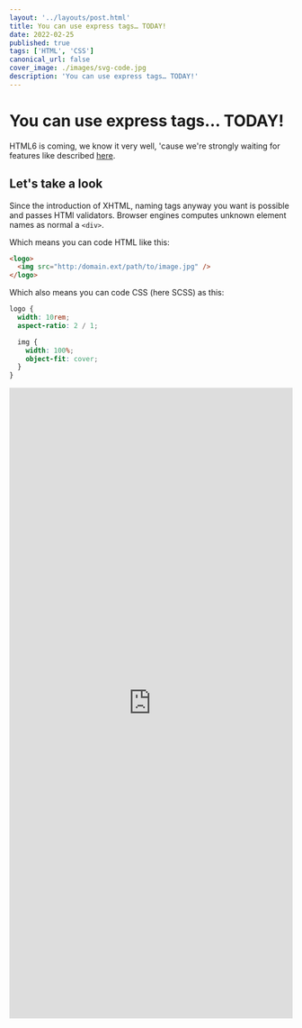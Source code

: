 ```yaml
---
layout: '../layouts/post.html'
title: You can use express tags… TODAY!
date: 2022-02-25
published: true
tags: ['HTML', 'CSS']
canonical_url: false
cover_image: ./images/svg-code.jpg
description: 'You can use express tags… TODAY!'
---
```


# You can use express tags… TODAY!

HTML6 is coming, we know it very well, 'cause we're strongly waiting for features like described [here](https://www.htmlgoodies.com/guides/expected-new-features-in-html6/).

## Let's take a look

Since the introduction of XHTML, naming tags anyway you want is possible and passes HTMl validators. Browser engines computes unknown element names as normal a `<div>`.

Which means you can code HTML like this:

```html
<logo>
  <img src="http:/domain.ext/path/to/image.jpg" />
</logo>
```

Which also means you can code CSS (here SCSS) as this:

```scss
logo {
  width: 10rem;
  aspect-ratio: 2 / 1;

  img {
    width: 100%;
    object-fit: cover;
  }
}
```

<iframe height="300" style="width: 100%; min-height: 70rem;" scrolling="no" title="blog-2022-02-25-01" src="https://codepen.io/pixu1980/embed/LYOJpBz?default-tab=html%2Cresult&theme-id=dark" frameborder="no" loading="lazy" allowtransparency="true" allowfullscreen="true">
  See the Pen <a href="https://codepen.io/pixu1980/pen/LYOJpBz">
  blog-2022-02-25-01</a> by pixu1980 (<a href="https://codepen.io/pixu1980">@pixu1980</a>)
  on <a href="https://codepen.io">CodePen</a>.
</iframe>
